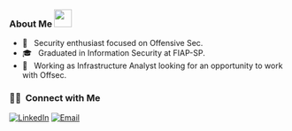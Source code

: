 <h3> About Me <img src=https://camo.githubusercontent.com/6e19c220ce60cdf7cd955fafad574fcc67f658d62597e238357b8acd579aa61a/68747470733a2f2f7777772e6e696365706e672e636f6d2f706e672f64657461696c2f3135322d313532393039315f68617070792d736d696c652d706e672d736d696c65792d666163652d69636f6e2d706e672e706e67 width="32" weight="32"></h3>

- 🤔 &nbsp; Security enthusiast focused on Offensive Sec.
- 🎓 &nbsp; Graduated in Information Security at FIAP-SP.
- 💼 &nbsp; Working as Infrastructure Analyst looking for an opportunity to work with Offsec.

<h3> 🤝🏻 &nbsp;Connect with Me </h3>
<a href="https://www.linkedin.com/in/gmaceu/"><img alt="LinkedIn" src="https://img.shields.io/badge/LinkedIn-Gustavo%20Maceu-blue?style=flat-square&logo=linkedin"></a>
<a href="mailto:fsaken@protonmail.com"><img alt="Email" src="https://img.shields.io/badge/Email-fsaken@protonmail.com-blue?style=flat-square&logo=gmail"></a>
